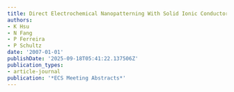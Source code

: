 ```yaml
---
title: Direct Electrochemical Nanopatterning With Solid Ionic Conductors
authors:
- K Hsu
- N Fang
- P Ferreira
- P Schultz
date: '2007-01-01'
publishDate: '2025-09-18T05:41:22.137506Z'
publication_types:
- article-journal
publication: '*ECS Meeting Abstracts*'
---
```

